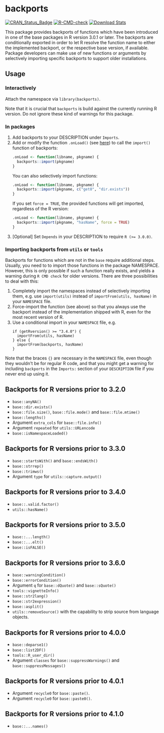 # backports

[![CRAN_Status_Badge](https://www.r-pkg.org/badges/version/backports)](https://cran.r-project.org/package=backports)
[![R-CMD-check](https://github.com/r-lib/backports/workflows/R-CMD-check/badge.svg)](https://github.com/r-lib/backports/actions)
[![Download Stats](http://cranlogs.r-pkg.org/badges/backports)](https://cran.r-project.org/package=backports)

This package provides backports of functions which have been introduced in one of the base packages in R version 3.0.1 or later.
The backports are conditionally exported in order to let R resolve the function name to either the implemented backport, or the respective base version, if available.
Package developers can make use of new functions or arguments by selectively importing specific backports to support older installations.

## Usage

### Interactively

Attach the namespace via `library(backports)`.

Note that it is crucial that `backports` is build against the currently running R version.
Do not ignore these kind of warnings for this package.

### In packages
1. Add backports to your DESCRIPTION under `Imports`.
2. Add or modify the function `.onLoad()` (see [here](https://stat.ethz.ch/R-manual/R-devel/library/base/html/ns-hooks.html)) to call the `import()` function of backports:
   ```r
   .onLoad <- function(libname, pkgname) {
     backports::import(pkgname)
   }
   ```
   You can also selectively import functions:
   ```r
   .onLoad <- function(libname, pkgname) {
     backports::import(pkgname, c("get0", "dir.exists"))
   }
   ```
   If you set `force = TRUE`, the provided functions will get imported, regardless of the R version:
   ```r
   .onLoad <- function(libname, pkgname) {
     backports::import(pkgname, "hasName", force = TRUE)
   }
   ```
3. [Optional] Set `Depends` in your DESCRIPTION to require `R (>= 3.0.0)`.

### Importing backports from `utils` or `tools`

Backports for functions which are not in the `base` require additional steps.
Usually, you need to to import those functions in the package NAMESPACE.
However, this is only possible if such a function really exists, and yields a warning during `R CMD check` for older versions.
There are three possibilities to deal with this:

1. Completely import the namespaces instead of selectively importing them, e.g. use `import(utils)` instead of `importFrom(utils, hasName)` in your `NAMESPACE` file.
2. Force-import the function (see above) so that you always use the backport instead of the implementation shipped with R, even for the most recent version of R.
3. Use a conditional import in your `NAMESPACE` file, e.g.
   ```
   if (getRversion() >= "3.4.0") {
     importFrom(utils, hasName)
   } else {
     importFrom(backports, hasName)
   }
   ```
Note that the braces `{}` are necessary in the
`NAMESPACE` file, even though they wouldn't be for regular R code, and that you might get a warning
for including `backports` in the `Imports:` section of your `DESCRIPTION` file if you never end up using it.


## Backports for R versions prior to 3.2.0

* `base::anyNA()`
* `base::dir.exists()`
* `base::file.size()`, `base::file.mode()` and `base::file.mtime()`
* `base::lengths()`
* Argument `extra_cols` for `base::file.info()`
* Argument `repeated` for `utils::URLencode`
* `base::isNamespaceLoaded()`

## Backports for R versions prior to 3.3.0

* `base::startsWith()` and `base::endsWith()`
* `base::strrep()`
* `base::trimws()`
* Argument `type` for `utils::capture.output()`

## Backports for R versions prior to 3.4.0

* `base::.valid.factor()`
* `utils::hasName()`

## Backports for R versions prior to 3.5.0

* `base::...length()`
* `base::...elt()`
* `base::isFALSE()`

## Backports for R versions prior to 3.6.0

* `base::warningCondition()`
* `base::errorCondition()`
* Argument `q` for `base::dQuote()` and `base::sQuote()`
* `tools::vignetteInfo()`
* `base::str2lang()`
* `base::str2expression()`
* `base::asplit()`
* `utils::removeSource()` with the capability to strip source from language objects.

## Backports for R versions prior to 4.0.0

* `base::deparse1()`
* `base::list2DF()`
* `tools::R_user_dir()`
* Argument `classes` for `base::suppressWarnings()` and `base::suppressMessages()`

## Backports for R versions prior to 4.0.1
* Argument `recycle0` for `base::paste()`.
* Argument `recycle0` for `base::paste0()`.

## Backports for R versions prior to 4.1.0
* `base::...names()`
